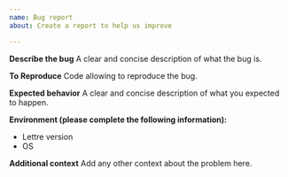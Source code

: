 ```yaml
---
name: Bug report
about: Create a report to help us improve

---
```


**Describe the bug**
A clear and concise description of what the bug is.

**To Reproduce**
Code allowing to reproduce the bug.

**Expected behavior**
A clear and concise description of what you expected to happen.

**Environment (please complete the following information):**
- Lettre version
- OS

**Additional context**
Add any other context about the problem here.

